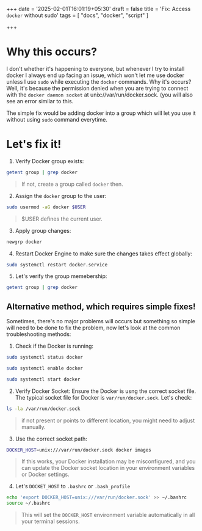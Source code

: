 +++
date = '2025-02-01T16:01:19+05:30'
draft = false
title = 'Fix: Access `docker` without sudo'
tags = [ "docs", "docker", "script" ]

+++

# Why this occurs?
I don't whether it's happening to everyone, but whenever I try to install docker I always end up facing an issue, which won't let me use docker unless I use `sudo` while executing the `docker` commands. Why it's occurs? Well, it's because the permission denied when you are trying to connect with the `docker daemon socket` at unix://var/run/docker.sock. (you will also see an error similar to this.

The simple fix would be adding docker into a group which will let you use it without using `sudo` command everytime.

# Let's fix it!
1. Verify Docker group exists:
```sh
getent group | grep docker
```
>  If not, create a group called `docker` then.
2. Assign the `docker` group to the user:
```sh
sudo usermod -aG docker $USER
```
> $USER defines the current user.
3. Apply group changes:
```sh
newgrp docker
```
4. Restart Docker Engine to make sure the changes takes effect globally:
```sh
sudo systemctl restart docker.service
```
5. Let's verify the group memebership:
```sh
getent group | grep docker
```

## Alternative method, which requires simple fixes!
Sometimes, there's no major problems will occurs but something so simple will need to be done to fix the problem, now let's look at the common troubleshooting methods:
1. Check if the Docker is running:
```sh
sudo systemctl status docker
```
```sh
sudo systemctl enable docker
```
```sh
sudo systemctl start docker
```

2. Verify Docker Socket:
Ensure the Docker is usng the correct socket file. The typical socket file for Docker is `var/run/docker.sock`. Let's check:
```sh
ls -la /var/run/docker.sock
```
> if not present or points to different location, you might need to adjust manually.

3. Use the correct socket path:
```bash
DOCKER_HOST=unix:///var/run/docker.sock docker images  
```
> If this works, your Docker installation may be misconfigured, and you can update the Docker socket location in your environment variables or Docker settings.
4. Let's `DOCKET_HOST` to `.bashrc` or `.bash_profile`
```bash
echo 'export DOCKER_HOST=unix:///var/run/docker.sock' >> ~/.bashrc  
source ~/.bashrc  
```
> This will set the `DOCKER_HOST` environment variable automatically in all your terminal sessions.
